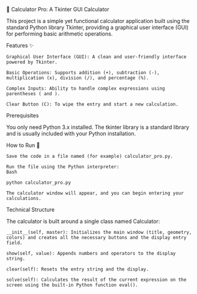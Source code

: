 🧮 Calculator Pro: A Tkinter GUI Calculator

This project is a simple yet functional calculator application built using the standard Python library Tkinter, providing a graphical user interface (GUI) for performing basic arithmetic operations.

Features ✨

    Graphical User Interface (GUI): A clean and user-friendly interface powered by Tkinter.

    Basic Operations: Supports addition (+), subtraction (-), multiplication (x), division (/), and percentage (%).

    Complex Inputs: Ability to handle complex expressions using parentheses ( and ).

    Clear Button (C): To wipe the entry and start a new calculation.

Prerequisites

You only need Python 3.x installed. The tkinter library is a standard library and is usually included with your Python installation.

How to Run 🚀

    Save the code in a file named (for example) calculator_pro.py.

    Run the file using the Python interpreter:
    Bash

    python calculator_pro.py

    The calculator window will appear, and you can begin entering your calculations.

Technical Structure

The calculator is built around a single class named Calculator:

    __init__(self, master): Initializes the main window (title, geometry, colors) and creates all the necessary buttons and the display entry field.

    show(self, value): Appends numbers and operators to the display string.

    clear(self): Resets the entry string and the display.

    solve(self): Calculates the result of the current expression on the screen using the built-in Python function eval().
